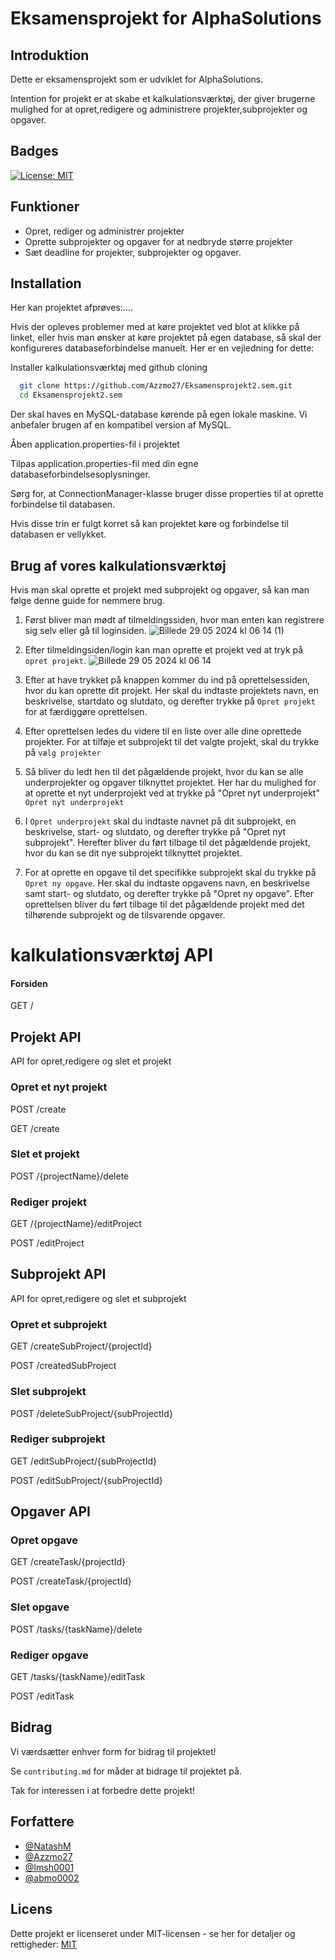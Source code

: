 
# Eksamensprojekt for AlphaSolutions

## Introduktion
Dette er eksamensprojekt som er udviklet for AlphaSolutions. 

Intention for projekt er at skabe et kalkulationsværktøj, der giver brugerne mulighed for at opret,redigere og administrere projekter,subprojekter og opgaver. 



## Badges

[![License: MIT](https://img.shields.io/badge/License-MIT-yellow.svg)](https://opensource.org/licenses/MIT)


## Funktioner 

- Opret, rediger og administrer projekter
- Oprette subprojekter og opgaver for at nedbryde større  projekter
- Sæt deadline for projekter, subprojekter og opgaver.



## Installation

Her kan projektet afprøves:....

Hvis der opleves problemer med at køre projektet ved blot at klikke på linket, eller hvis man ønsker at køre projektet på egen database, så skal der konfigureres databaseforbindelse manuelt. Her er en vejledning for dette:



Installer kalkulationsværktøj med github cloning 

```bash
  git clone https://github.com/Azzmo27/Eksamensprojekt2.sem.git
  cd Eksamensprojekt2.sem
```


Der skal haves en MySQL-database kørende på egen lokale maskine.
Vi anbefaler brugen af en kompatibel version af MySQL. 

Åben application.properties-fil i projektet


Tilpas application.properties-fil med din egne databaseforbindelsesoplysninger.


Sørg for, at  ConnectionManager-klasse bruger disse properties til at oprette forbindelse til databasen. 

Hvis disse trin er fulgt korret så kan projektet køre og forbindelse til databasen er vellykket.


## Brug af vores kalkulationsværktøj

Hvis man skal oprette et projekt med subprojekt og opgaver, så kan man følge denne guide for nemmere brug. 


1. Først bliver man mødt af tilmeldingssiden, hvor man enten kan registrere sig selv eller gå til loginsiden.
![Billede 29 05 2024 kl  06 14 (1)](https://github.com/Azzmo27/Eksamensprojekt2.sem/assets/144421512/bab56a3b-0da4-4499-8323-26431ae1259c)
3. Efter tilmeldingsiden/login kan man oprette et projekt ved at tryk på `opret projekt`. 
![Billede 29 05 2024 kl  06 14](https://github.com/Azzmo27/Eksamensprojekt2.sem/assets/144421512/0d743daf-efd8-469b-8065-d99eee514d74)
4. Efter at have trykket på knappen kommer du ind på oprettelsessiden, hvor du kan oprette dit projekt. Her skal du indtaste projektets navn, en beskrivelse, startdato og slutdato, og derefter trykke på `Opret projekt` for at færdiggøre oprettelsen.


5. Efter oprettelsen ledes du videre til en liste over alle dine oprettede projekter. For at tilføje et subprojekt til det valgte projekt, skal du trykke på `vælg projekter`


6. Så bliver du ledt hen til det pågældende projekt, hvor du kan se alle underprojekter og opgaver tilknyttet projektet. Her har du mulighed for at oprette et nyt underprojekt ved at trykke på "Opret nyt underprojekt" `Opret nyt underprojekt` 
 

7. I `Opret underprojekt` skal du indtaste navnet på dit subprojekt, en beskrivelse, start- og slutdato, og derefter trykke på "Opret nyt subprojekt". Herefter bliver du ført tilbage til det pågældende projekt, hvor du kan se dit nye subprojekt tilknyttet projektet.


8. For at oprette en opgave til det specifikke subprojekt skal du trykke på `Opret ny opgave`. Her skal du indtaste opgavens navn, en beskrivelse samt start- og slutdato, og derefter trykke på "Opret ny opgave". Efter oprettelsen bliver du ført tilbage til det pågældende projekt med det tilhørende subprojekt og de tilsvarende opgaver.
# kalkulationsværktøj API 

#### Forsiden

GET /

## Projekt API
API for opret,redigere og slet et projekt

### Opret et nyt projekt

POST /create

GET /create

### Slet et projekt

POST /{projectName}/delete

### Rediger projekt

GET /{projectName}/editProject

POST /editProject

## Subprojekt API

API for opret,redigere og slet et subprojekt

### Opret et subprojekt

GET /createSubProject/{projectId}

POST /createdSubProject

### Slet subprojekt

POST /deleteSubProject/{subProjectId}

### Rediger subprojekt

GET /editSubProject/{subProjectId}

POST /editSubProject/{subProjectId}

## Opgaver API

### Opret opgave

GET /createTask/{projectId}

POST /createTask/{projectId}

### Slet opgave

POST /tasks/{taskName}/delete

### Rediger opgave

GET /tasks/{taskName}/editTask

POST /editTask
## Bidrag

Vi værdsætter enhver form for bidrag til projektet!

Se `contributing.md` for måder at bidrage til projektet på.

Tak for interessen i at forbedre dette projekt!
## Forfattere

- [@NatashM](https://github.com/NatashM)
- [@Azzmo27](https://github.com/Azzmo27)
- [@Imsh0001](https://github.com/Imsh0001)
- [@abmo0002](https://github.com/abmo0002)



## Licens

 Dette projekt er licenseret under MIT-licensen - se her for detaljer og rettigheder: [MIT](https://choosealicense.com/licenses/mit/)

